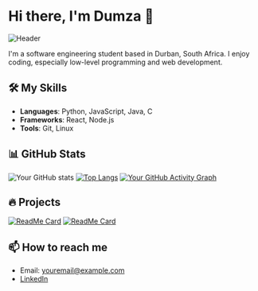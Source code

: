 # Hi there, I'm Dumza 👋


![Header](./your-header-image-name.png)


I'm a software engineering student based in Durban, South Africa. I enjoy coding, especially low-level programming and web development.

## 🛠️ My Skills

- **Languages**: Python, JavaScript, Java, C
- **Frameworks**: React, Node.js
- **Tools**: Git, Linux

## 📊 GitHub Stats

![Your GitHub stats](https://github-readme-stats.vercel.app/api?username=adudumayo&show_icons=true&theme=radical)
[![Top Langs](https://github-readme-stats.vercel.app/api/top-langs/?username=adudumayo&layout=compact&theme=radical)](https://github.com/adudumayo/github-readme-stats)
[![Your GitHub Activity Graph](https://activity-graph.herokuapp.com/graph?username=adudumayo&theme=react-dark)](https://github.com/adudumayo)

## 🔥 Projects

[![ReadMe Card](https://github-readme-stats.vercel.app/api/pin/?username=adudumayo&repo=bash_scripts&theme=radical)](https://github.com/adudumayo/bash_scripts)
[![ReadMe Card](https://github-readme-stats.vercel.app/api/pin/?username=adudumayo&repo=react-progress&theme=radical)](https://github.com/adudumayo/react-progress)

## 📫 How to reach me

- Email: youremail@example.com
- [LinkedIn](https://www.linkedin.com/in/asimanye-dudumayo-879a3a16a)
